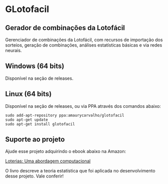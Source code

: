 # GLotofacil
## Gerador de combinações da Lotofácil

Gerenciador de combinações da Lotofácil, com recursos de importação dos sorteios, geração de combinações, análises estatísticas básicas e via redes neurais.

## Windows (64 bits)

Disponível na seção de releases.

## Linux (64 bits)

Disponível na seção de releases, ou via PPA através dos comandos abaixo:

    sudo add-apt-repository ppa:amaurycarvalho/glotofacil
    sudo apt-get update
    sudo apt-get install glotofacil

## Suporte ao projeto

Ajude esse projeto adquirindo o ebook abaixo na Amazon:

[Loterias: Uma abordagem computacional](https://www.amazon.com.br/Loterias-abordagem-computacional-Amaury-Carvalho-ebook/dp/B08N5L6PRZ)

O livro descreve a teoria estatística que foi aplicada no desenvolvimento desse projeto. Vale conferir!
